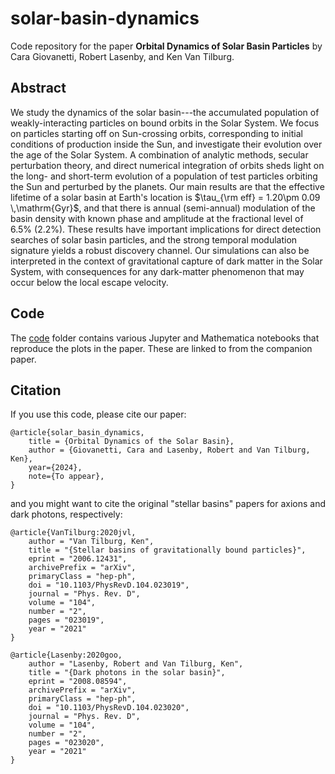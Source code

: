 # solar-basin-dynamics

Code repository for the paper **Orbital Dynamics of Solar Basin Particles** by Cara Giovanetti, Robert Lasenby, and Ken Van Tilburg.

## Abstract

We study the dynamics of the solar basin---the accumulated population of weakly-interacting particles on bound orbits in the Solar System.
We focus on particles starting off on Sun-crossing orbits, corresponding to initial conditions of production inside the Sun, and investigate their evolution over the age of the Solar System.
A combination of analytic methods, secular perturbation theory, and direct numerical integration of orbits sheds light on the long- and short-term evolution of a population of test particles orbiting the Sun and perturbed by the planets.
Our main results are that the effective lifetime of a solar basin at Earth's location is $\tau_{\rm eff} = 1.20\pm 0.09 \,\mathrm{Gyr}$, and that there is annual (semi-annual) modulation of the basin density with known phase and amplitude at the fractional level of 6.5\% (2.2\%). 
These results have important implications for direct detection searches of solar basin particles, and the strong temporal modulation signature yields a robust discovery channel.
Our simulations can also be interpreted in the context of gravitational capture of dark matter in the Solar System, with consequences for any dark-matter phenomenon that may occur below the local escape velocity.

## Code

The [code](code/) folder contains various Jupyter and Mathematica notebooks that reproduce the plots in the paper. These are linked to from the companion paper.

## Citation

If you use this code, please cite our paper:
```
@article{solar_basin_dynamics,
    title = {Orbital Dynamics of the Solar Basin},
    author = {Giovanetti, Cara and Lasenby, Robert and Van Tilburg, Ken},
    year={2024},    
    note={To appear},
}
```
and you might want to cite the original "stellar basins" papers for axions and dark photons, respectively:
```
@article{VanTilburg:2020jvl,
    author = "Van Tilburg, Ken",
    title = "{Stellar basins of gravitationally bound particles}",
    eprint = "2006.12431",
    archivePrefix = "arXiv",
    primaryClass = "hep-ph",
    doi = "10.1103/PhysRevD.104.023019",
    journal = "Phys. Rev. D",
    volume = "104",
    number = "2",
    pages = "023019",
    year = "2021"
}
```
```
@article{Lasenby:2020goo,
    author = "Lasenby, Robert and Van Tilburg, Ken",
    title = "{Dark photons in the solar basin}",
    eprint = "2008.08594",
    archivePrefix = "arXiv",
    primaryClass = "hep-ph",
    doi = "10.1103/PhysRevD.104.023020",
    journal = "Phys. Rev. D",
    volume = "104",
    number = "2",
    pages = "023020",
    year = "2021"
}
```
